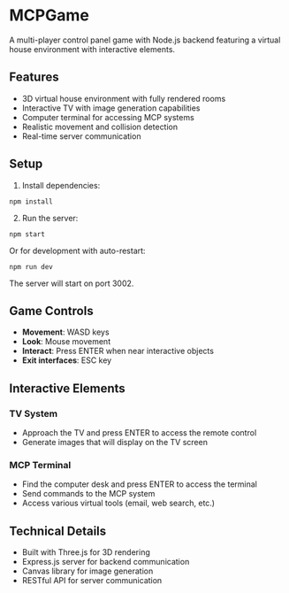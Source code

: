 # MCPGame

A multi-player control panel game with Node.js backend featuring a virtual house environment with interactive elements.

## Features

- 3D virtual house environment with fully rendered rooms
- Interactive TV with image generation capabilities
- Computer terminal for accessing MCP systems
- Realistic movement and collision detection
- Real-time server communication

## Setup

1. Install dependencies:
```
npm install
```

2. Run the server:
```
npm start
```
Or for development with auto-restart:
```
npm run dev
```

The server will start on port 3002.

## Game Controls

- **Movement**: WASD keys
- **Look**: Mouse movement
- **Interact**: Press ENTER when near interactive objects
- **Exit interfaces**: ESC key

## Interactive Elements

### TV System
- Approach the TV and press ENTER to access the remote control
- Generate images that will display on the TV screen

### MCP Terminal
- Find the computer desk and press ENTER to access the terminal
- Send commands to the MCP system
- Access various virtual tools (email, web search, etc.)

## Technical Details

- Built with Three.js for 3D rendering
- Express.js server for backend communication
- Canvas library for image generation
- RESTful API for server communication 